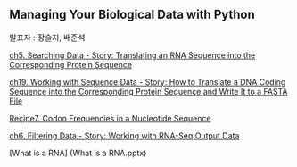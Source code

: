## Managing Your Biological Data with Python
발표자 : 장슬지, 배준석

[ch5. Searching Data - Story: Translating an RNA Sequence into the Corresponding Protein Sequence](http://nbviewer.ipython.org/github/biopy/biopy.github.io/blob/master/notebook/Part2-2ndWeek/ch5.Searching_Data.ipynb)

[ch19. Working with Sequence Data - Story: How to Translate a DNA Coding Sequence into the Corresponding Protein Sequence and Write It to a FASTA File](http://nbviewer.ipython.org/github/biopy/biopy.github.io/blob/master/notebook/Part2-2ndWeek/ch19.Working_with_Seq_data.ipynb)

[Recipe7. Codon Frequencies in a Nucleotide Sequence](http://nbviewer.ipython.org/github/biopy/biopy.github.io/blob/master/notebook/Part2-2ndWeek/V.Biopython_Recipe7.ipynb)

[ch6. Filtering Data - Story: Working with RNA-Seq Output Data](http://nbviewer.ipython.org/github/biopy/biopy.github.io/blob/master/notebook/Part2-2ndWeek/ch6.Filtering_Data.ipynb)

[What is a RNA] (What is a RNA.pptx)
